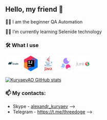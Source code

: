 ## Hello, my friend 👋

👨‍💻 I am the beginner QA Automation

🧑‍💻 I’m currently learning Selenide technology



### 🛠️ What I use

<img src="img/gradle_logo.jpg" width=10% height=10%> <img src="img/intellij.jpg" width=10% height=10%> <img src="img/java.png" width=10% height=10%> <img src="img/selenide.jpg" width=10% height=10%> <img src="img/junit5.png" width=10% height=10%>

[![KuryaevAO GitHub stats](https://github-readme-stats.vercel.app/api?username=kuryaevao&show_icons=true&theme=radical)](https://github.com/anuraghazra/github-readme-stats)

### 📫 My contacts:
- Skype - [alexandr_kuryaev](https://join.skype.com/invite/MyO6wxEqSYI3) -->
- Telegram - https://t.me/threedoge 
-->
